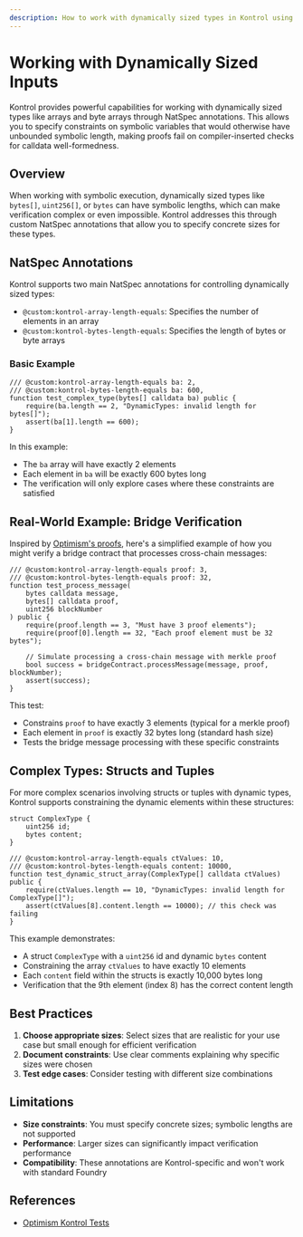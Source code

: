 ```yaml
---
description: How to work with dynamically sized types in Kontrol using NatSpec annotations
---
```


# Working with Dynamically Sized Inputs

Kontrol provides powerful capabilities for working with dynamically sized types like arrays and byte arrays through NatSpec annotations. This allows you to specify constraints on symbolic variables that would otherwise have unbounded symbolic length, making proofs fail on compiler-inserted checks for calldata well-formedness.

## Overview

When working with symbolic execution, dynamically sized types like `bytes[]`, `uint256[]`, or `bytes` can have symbolic lengths, which can make verification complex or even impossible. Kontrol addresses this through custom NatSpec annotations that allow you to specify concrete sizes for these types.

## NatSpec Annotations

Kontrol supports two main NatSpec annotations for controlling dynamically sized types:

- `@custom:kontrol-array-length-equals`: Specifies the number of elements in an array
- `@custom:kontrol-bytes-length-equals`: Specifies the length of bytes or byte arrays

### Basic Example

```solidity
/// @custom:kontrol-array-length-equals ba: 2,
/// @custom:kontrol-bytes-length-equals ba: 600,
function test_complex_type(bytes[] calldata ba) public {
    require(ba.length == 2, "DynamicTypes: invalid length for bytes[]");
    assert(ba[1].length == 600);
}
```

In this example:
- The `ba` array will have exactly 2 elements
- Each element in `ba` will be exactly 600 bytes long
- The verification will only explore cases where these constraints are satisfied

## Real-World Example: Bridge Verification

Inspired by [Optimism's proofs](https://github.com/ethereum-optimism/optimism/blob/c38ce096def52e4acdaecb7ffd2d396f464693dd/packages/contracts-bedrock/test/kontrol/proofs/OptimismPortal.k.sol), here's a simplified example of how you might verify a bridge contract that processes cross-chain messages:

```solidity
/// @custom:kontrol-array-length-equals proof: 3,
/// @custom:kontrol-bytes-length-equals proof: 32,
function test_process_message(
    bytes calldata message,
    bytes[] calldata proof,
    uint256 blockNumber
) public {
    require(proof.length == 3, "Must have 3 proof elements");
    require(proof[0].length == 32, "Each proof element must be 32 bytes");
    
    // Simulate processing a cross-chain message with merkle proof
    bool success = bridgeContract.processMessage(message, proof, blockNumber);
    assert(success);
}
```

This test:
- Constrains `proof` to have exactly 3 elements (typical for a merkle proof)
- Each element in `proof` is exactly 32 bytes long (standard hash size)
- Tests the bridge message processing with these specific constraints

## Complex Types: Structs and Tuples

For more complex scenarios involving structs or tuples with dynamic types, Kontrol supports constraining the dynamic elements within these structures:

```solidity
struct ComplexType {
    uint256 id;
    bytes content;
}

/// @custom:kontrol-array-length-equals ctValues: 10,
/// @custom:kontrol-bytes-length-equals content: 10000,
function test_dynamic_struct_array(ComplexType[] calldata ctValues) public {
    require(ctValues.length == 10, "DynamicTypes: invalid length for ComplexType[]");
    assert(ctValues[8].content.length == 10000); // this check was failing
}
```

This example demonstrates:
- A struct `ComplexType` with a `uint256` id and dynamic `bytes` content
- Constraining the array `ctValues` to have exactly 10 elements
- Each `content` field within the structs is exactly 10,000 bytes long
- Verification that the 9th element (index 8) has the correct content length

## Best Practices

1. **Choose appropriate sizes**: Select sizes that are realistic for your use case but small enough for efficient verification
2. **Document constraints**: Use clear comments explaining why specific sizes were chosen
3. **Test edge cases**: Consider testing with different size combinations

## Limitations

- **Size constraints**: You must specify concrete sizes; symbolic lengths are not supported
- **Performance**: Larger sizes can significantly impact verification performance
- **Compatibility**: These annotations are Kontrol-specific and won't work with standard Foundry

## References

- [Optimism Kontrol Tests](https://github.com/ethereum-optimism/optimism/tree/c38ce096def52e4acdaecb7ffd2d396f464693dd/packages/contracts-bedrock/test/kontrol)
